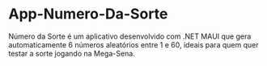 # App-Numero-Da-Sorte
Número da Sorte é um aplicativo desenvolvido com .NET MAUI que gera automaticamente 6 números aleatórios entre 1 e 60, ideais para quem quer testar a sorte jogando na Mega-Sena.

